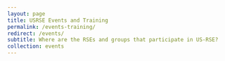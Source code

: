 ```yaml
---
layout: page
title: USRSE Events and Training
permalink: /events-training/
redirect: /events/
subtitle: Where are the RSEs and groups that participate in US-RSE?
collection: events
---
```

